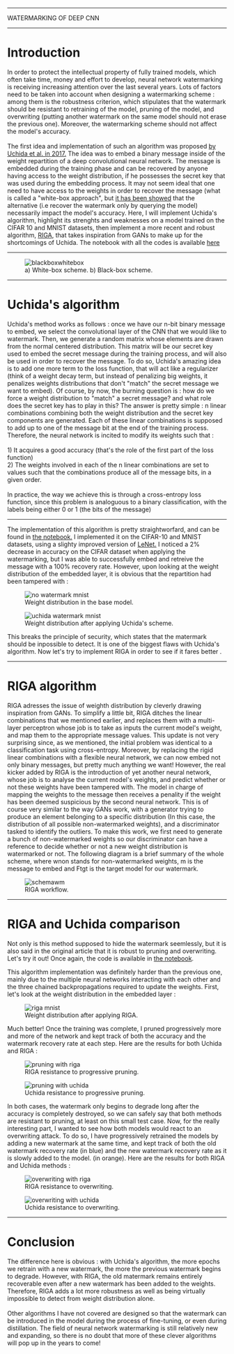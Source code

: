 
---

<p class="titletext">WATERMARKING OF DEEP CNN</p>

---

<h1 class="articletext">Introduction</h1>

<p class="articletext">In order to protect the intellectual property of fully trained models, which often take time, money and effort to develop, neural network watermarking is receiving increasing attention over the last several years. Lots of factors need to be taken into account when designing a watermarking scheme : among them is the robustness criterion, which stipulates that the watermark should be resistant to retraining of the model, pruning of the model, and overwriting (putting another watermark on the same model should not erase the previous one). Moreover, the watermarking scheme should not affect the model's accuracy. <br><br> The first idea and implementation of such an algorithm was proposed <a href="https://arxiv.org/abs/1701.04082" class="linkedinlink">by Uchida et al. in 2017.</a> The idea was to embed a binary message inside of the weight repartition of a deep convolutional neural network. The message is embedded during the training phase and can be recovered by anyone having access to the weight distribution, if he possesses the secret key that was used during the embedding process. It may not seem ideal that one need to have access to the weights in order to recover the message (what is called a "white-box approach", but <a href="https://arxiv.org/abs/1906.07745" class="linkedinlink">it has been showed</a> that the alternative (i.e recover the watermark only by querying the model) necessarily impact the model's accuracy. Here, I will implement Uchida's algorithm, highlight its strenghts and weaknesses on a model trained on the CIFAR 10 and MNIST datasets, then implement a more recent and robust algorithm, <a href="https://arxiv.org/abs/1910.14268" class="linkedinlink">RIGA</a>, that takes inspiration from GANs to make up for the shortcomings of Uchida. The notebook with all the codes is available <a href="https://colab.research.google.com/drive/1DUnfiuhqV2FR3V9jndP47zLTmsFhyNh2" class="linkedinlink">here</a> </p> 

---

<figure>
<img src="images/blackboxwhitebow.png?raw=true" alt="blackboxwhitebox" class="imgarticle"/>
<figcaption>a) White-box scheme. b) Black-box scheme.</figcaption>
</figure>

  
---

<h1 class="articletext">Uchida's algorithm</h1>

<p class="articletext">Uchida's method works as follows : once we have our n-bit binary message to embed, we select the convolutional layer of the CNN that we would like to watermark. Then, we generate a random matrix whose elements are drawn from the normal centered distribution. This matrix will be our secret key used to embed the secret message during the training process, and will also be used in order to recover the message. To do so, Uchida's amazing idea is to add one more term to the loss function, that will act like a regularizer (think of a weight decay term, but instead of penalizing big weights, it penalizes weights distributions that don't "match" the secret message we want to embed). Of course, by now, the burning question is : how do we force a weight distribution to "match" a secret message? and what role does the secret key has to play in this? The answer is pretty simple : n linear combinations combining both the weight distribution and the secret key components are generated. Each of these linear combinations is supposed to add up to one of the message bit at the end of the training process. Therefore, the neural network is incited to modify its weights such that : <br><br>
1) It acquires a good accuracy (that's the role of the first part of the loss function) <br>
2) The weights involved in each of the n linear combinations are set to values such that the combinations produce all of the message bits, in a given order.<br><br>
In practice, the way we achieve this is through a cross-entropy loss function, since this problem is analoguous to a binary classification, with the labels being either 0 or 1 (the bits of the message) </p>

---

<p class="articletext">The implementation of this algorithm is pretty straightworfard, and can be found in <a href="https://colab.research.google.com/drive/1DUnfiuhqV2FR3V9jndP47zLTmsFhyNh2" class="linkedinlink">the notebook.</a> I implemented it on the CIFAR-10 and MNIST datasets, using a slighty improved version of <a href="https://en.wikipedia.org/wiki/LeNet" class="linkedinlink">LeNet.</a> I noticed a 2% decrease in accuracy on the CIFAR dataset when applying the watermarking, but I was able to successfully embed and retreive the message with a 100% recovery rate. However, upon looking at the weight distribution of the embedded layer, it is obvious that the repartition had been tampered with :</p>

<figure>
<img src="images/no_wm_mnist.png?raw=true" alt="no watermark mnist" class="imgarticle"/>
<figcaption>Weight distribution in the base model.</figcaption>
</figure>

<figure>
<img src="images/uchida_mnist.png?raw=true" alt="uchida watermark mnist" class="imgarticle"/>
<figcaption>Weight distribution after applying Uchida's scheme.</figcaption>
</figure>


<p class="articletext">This breaks the principle of security, which states that the matermark should be inpossible to detect. It is one of the biggest flaws with Uchida's algorithm. Now let's try to implement RIGA in order to see if it fares better .</p>

---

<h1 class="articletext">RIGA algorithm</h1>

<p class="articletext">RIGA adresses the issue of weighth distribution by cleverly drawing inspiration from GANs. To simplify a little bit, RIGA ditches the linear combinations that we mentioned earlier, and replaces them with a multi-layer perceptron whose job is to take as inputs the current model's weight, and map them to the appropriate message values. This update is not very surprising since, as we mentioned, the initial problem was identical to a classification task using cross-entropy. Moreover, by replacing the rigid linear combinations with a flexible neural network, we can now embed not only binary messages, but pretty much anything we want! However, the real kicker added by RIGA is the introduction of yet another neural network, whose job is to analyse the current model's weights, and predict whether or not these weights have been tampered with. The model in charge of mapping the weights to the message then receives a penality if the weight has been deemed suspicious by the second neural network. This is of course very similar to the way GANs work, with a generator trying to produce an element belonging to a specific distribution (In this case, the distribution of all possible non-watermarked weights), and a discriminator tasked to identify the outliers. To make this work, we first need to generate a bunch of non-watermarked weights so our discriminator can have a reference to decide whether or not a new weight distribution is watermarked or not. The following diagram is a brief summary of the whole scheme, where wnon stands for non-watermarked weights, m is the message to embed and Ftgt is the target model for our watermark.</p>

<figure>
<img src="images/schemawm.png?raw=true" alt="schemawm" class="imgarticle"/>
<figcaption>RIGA workflow.</figcaption>
</figure>

---

<h1 class="articletext">RIGA and Uchida comparison</h1>

<p class="articletext">Not only is this method supposed to hide the watermark seemlessly, but it is also said in the original article that it is robust to pruning and overwriting. Let's try it out! Once again, the code is available in <a href="https://colab.research.google.com/drive/1DUnfiuhqV2FR3V9jndP47zLTmsFhyNh2" class="linkedinlink">the notebook</a>.</p>

<p class="articletext">This algorithm implementation was definitely harder than the previous one, mainly due to the multiple neural networks interacting with each other and the three chained backpropagations required to update the weights. First, let's look at the weight distribution in the embedded layer :</p>

<figure>
<img src="images/riga_mnist.png?raw=true" alt="riga mnist" class="imgarticle"/>
<figcaption>Weight distribution after applying RIGA.</figcaption>
</figure>

<p class="articletext">Much better! Once the training was complete, I pruned progressively more and more of the network and kept track of both the accuracy and the watermark recovery rate at each step. Here are the results for both Uchida and RIGA :</p>

<figure>
<img src="images/cifar_riga_pruning.png?raw=true" alt="pruning with riga" class="imgarticle"/>
<figcaption>RIGA resistance to progressive pruning.</figcaption>
</figure>

<figure>
<img src="images/cifar_uchida_pruning.png?raw=true" alt="pruning with uchida" class="imgarticle"/>
<figcaption>Uchida resistance to progressive pruning.</figcaption>
</figure>

<p class="articletext">In both cases, the watermark only begins to degrade long after the accuracy is completely destroyed, so we can safely say that both methods are resistant to pruning, at least on this small test case. Now, for the really interesting part, I wanted to see how both models would react to an overwriting attack. To do so, I have progressively retrained the models by adding a new watermark at the same time, and kept track of both the old watermark recovery rate (in blue) and the new watermark recovery rate as it is slowly added to the model. (in orange). Here are the results for both RIGA and Uchida methods :</p>

<figure>
<img src="images/overwriting_mnist_riga.png?raw=true" alt="overwriting with riga" class="imgarticle"/>
<figcaption>RIGA resistance to overwriting.</figcaption>
</figure>

<figure>
<img src="images/testuchida.png?raw=true" alt="overwriting with uchida" class="imgarticle"/>
<figcaption>Uchida resistance to overwriting.</figcaption>
</figure>

---

<h1 class="articletext">Conclusion</h1>

<p class="articletext">The difference here is obvious : with Uchida's algorithm, the more epochs we retrain with a new watermark, the more the previous watermark begins to degrade. However, with RIGA, the old matermark remains entirely recoverable even after a new watermark has been added to the weights. Therefore, RIGA adds a lot more robustness as well as being virtually impossible to detect from weight distribution alone. <br><br>
Other algorithms I have not covered are designed so that the watermark can be introduced in the model during the process of fine-tuning, or even during distillation. The field of neural network watermarking is still relatively new and expanding, so there is no doubt that more of these clever algorithms will pop up in the years to come!</p>
